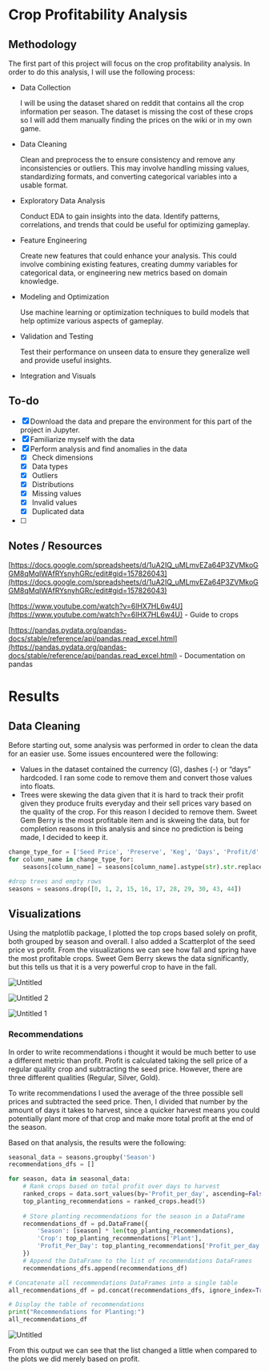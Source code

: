 # Crop Profitability Analysis

## Methodology

The first part of this project will focus on the crop profitability analysis. In order to do this analysis, I will use the following process:

- Data Collection
    
    I will be using the dataset shared on reddit that contains all the crop information per season. The dataset is missing the cost of these crops so I will add them manually finding the prices on the wiki or in my own game.
    
- Data Cleaning
    
    Clean and preprocess the to ensure consistency and remove any inconsistencies or outliers. This may involve handling missing values, standardizing formats, and converting categorical variables into a usable format.
    
- Exploratory Data Analysis
    
    Conduct EDA to gain insights into the data. Identify patterns, correlations, and trends that could be useful for optimizing gameplay.
    
- Feature Engineering
    
    Create new features that could enhance your analysis. This could involve combining existing features, creating dummy variables for categorical data, or engineering new metrics based on domain knowledge.
    
- Modeling and Optimization
    
    Use machine learning or optimization techniques to build models that help optimize various aspects of gameplay.
    
- Validation and Testing
    
    Test their performance on unseen data to ensure they generalize well and provide useful insights.
    
- Integration and Visuals

## To-do

- [x]  Download the data and prepare the environment for this part of the project in Jupyter.
- [x]  Familiarize myself with the data
- [x]  Perform analysis and find anomalies in the data
    - [x]  Check dimensions
    - [x]  Data types
    - [x]  Outliers
    - [x]  Distributions
    - [x]  Missing values
    - [x]  Invalid values
    - [x]  Duplicated data
- [ ]  

## Notes / Resources

[https://docs.google.com/spreadsheets/d/1uA2IQ_uMLmvEZa64P3ZVMkoGGM8qMqIWAfRYsnyhGRc/edit#gid=157826043](https://docs.google.com/spreadsheets/d/1uA2IQ_uMLmvEZa64P3ZVMkoGGM8qMqIWAfRYsnyhGRc/edit#gid=157826043)

[https://www.youtube.com/watch?v=6lHX7HL6w4U](https://www.youtube.com/watch?v=6lHX7HL6w4U) - Guide to crops

[https://pandas.pydata.org/pandas-docs/stable/reference/api/pandas.read_excel.html](https://pandas.pydata.org/pandas-docs/stable/reference/api/pandas.read_excel.html) - Documentation on pandas

# Results

## Data Cleaning

Before starting out, some analysis was performed in order to clean the data for an easier use. Some issues encountered were the following:

- Values in the dataset contained the currency (G), dashes (-) or “days” hardcoded. I ran some code to remove them and convert those values into floats.
- Trees were skewing the data given that it is hard to track their profit given they produce fruits everyday and their sell prices vary based on the quality of the crop. For this reason I decided to remove them. Sweet Gem Berry is the most profitable item and is skweing the data, but for completion reasons in this analysis and since no prediction is being made, I decided to keep it.

```python
change_type_for = ['Seed Price', 'Preserve', 'Keg', 'Days', 'Profit/d' ,'Yield', 'Profit', 'Harvests', 'Reharvest', 'Profit/Season']
for column_name in change_type_for:
    seasons[column_name] = seasons[column_name].astype(str).str.replace("G", "").str.replace("-", '0').astype(float).fillna(0)

#drop trees and empty rows
seasons = seasons.drop([0, 1, 2, 15, 16, 17, 28, 29, 30, 43, 44])
```

## Visualizations

Using the matplotlib package, I plotted the top crops based solely on profit, both grouped by season and overall. I also added a Scatterplot of the seed price vs profit. From the visualizations we can see how fall and spring have the most profitable crops.  Sweet Gem Berry skews the data significantly, but this tells us that it is a very powerful crop to have in the fall.


![Untitled](https://github.com/daniellemontalvo/Stardew-Valley-Optimization/assets/81642044/01f5eb51-0589-4598-bc37-bf207a8e2b5a)

![Untitled 2](https://github.com/daniellemontalvo/Stardew-Valley-Optimization/assets/81642044/61c3a8c0-8449-40a1-a614-e916eff3ed21)

![Untitled 1](https://github.com/daniellemontalvo/Stardew-Valley-Optimization/assets/81642044/f920d488-d700-4de2-91dd-869d199a1f66)


### Recommendations

In order to write recommendations i thought it would be much better to use a different metric than profit. Profit is calculated taking the sell price of a regular quality crop and subtracting the seed price. However, there are three different qualities (Regular, Silver, Gold).

To write recommendations I used the average of the three possible sell prices and subtracted the seed price. Then, I divided that number by the amount of days it takes to harvest, since a quicker harvest means you could potentially plant more of that crop and make more total profit at the end of the season.

Based on that analysis, the results were the following:

```python
seasonal_data = seasons.groupby('Season')
recommendations_dfs = []

for season, data in seasonal_data:
    # Rank crops based on total profit over days to harvest
    ranked_crops = data.sort_values(by='Profit_per_day', ascending=False)
    top_planting_recommendations = ranked_crops.head(5)
    
    # Store planting recommendations for the season in a DataFrame
    recommendations_df = pd.DataFrame({
        'Season': [season] * len(top_planting_recommendations),
        'Crop': top_planting_recommendations['Plant'],
        'Profit_Per_Day': top_planting_recommendations['Profit_per_day']
    })
    # Append the DataFrame to the list of recommendations DataFrames
    recommendations_dfs.append(recommendations_df)

# Concatenate all recommendations DataFrames into a single table
all_recommendations_df = pd.concat(recommendations_dfs, ignore_index=True)

# Display the table of recommendations
print("Recommendations for Planting:")
all_recommendations_df
```

![Untitled](Crop%20Profitability%20Analysis%20e509af510d39441fb26b132f3585aee9/Untitled%203.png)

From this output we can see that the list changed a little when compared to the plots we did merely based on profit.
